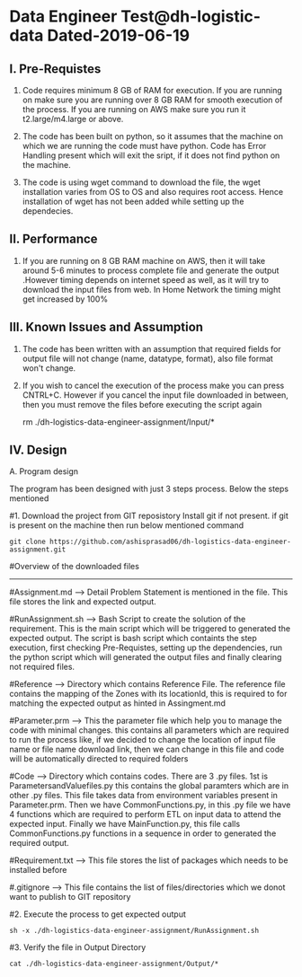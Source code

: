 
# Data Engineer Test@dh-logistic-data Dated-2019-06-19

I. Pre-Requistes
------------
1. Code requires minimum 8 GB of RAM for execution. If you are running on make sure you are running over 8 GB RAM for smooth execution of the process. If you are running on AWS make sure you run it t2.large/m4.large or above.

2. The code has been built on python, so it assumes that the machine on which we are running the code must have python. Code has Error Handling present which will exit the sript, if it does not find python on the machine.

3. The code is using wget command to download the file, the wget installation varies from OS to OS and also requires root access. Hence installation of wget has not been added while setting up the dependecies.

II. Performance
---------------
1. If you are running on 8 GB RAM machine on AWS, then it will take around 5-6 minutes to process complete file and generate the output .However timing depends on internet speed as well, as it will try to download the input files from web. In Home Network the timing might get increased by 100% 

III. Known Issues and Assumption
------------------
1. The code has been written with an assumption that required fields for output file will not change (name, datatype, format), also file format won't change.
2. If you wish to cancel the execution of the process make you can press CNTRL+C. However if you cancel the input file downloaded in between, then you must remove the files before executing the script again

 	rm  ./dh-logistics-data-engineer-assignment/Input/*

IV. Design
----------
A. Program design

The program has been designed with just 3 steps process. Below the steps mentioned

#1. Download the project from GIT reposistory
Install git if not present. if git is present on the machine then run below mentioned command
			
	git clone https://github.com/ashisprasad06/dh-logistics-data-engineer-assignment.git
			   
#Overview of the downloaded files
__________________________________
#Assignment.md    --> Detail Problem Statement is mentioned in the file. This file stores the link and expected output.

#RunAssignment.sh --> Bash Script to create the solution of the requirement. This is the main script which will be triggered to generated the expected output. The script is bash script which containts the step execution, first checking Pre-Requistes, setting up the dependencies, run the python script which will generated the output files and finally clearing not required files.

#Reference        --> Directory which contains Reference File. The reference file contains the mapping of the Zones with its locationId, this is required to for matching the expected output as hinted in Assingment.md
	
#Parameter.prm    --> This the parameter file which help you to manage the code with minimal changes. this contains all parameters which are required to run the process like, if we decided to change the location of input file name or file name download link, then we can change in this file and code will be automatically directed to required folders
	
#Code 			 --> Directory which contains codes. There are 3 .py files. 1st is ParametersandValuefiles.py this contains the global paramters which are in other .py files. This file takes data from environment variables present in Parameter.prm. Then we have CommonFunctions.py, in this .py file we have 4 functions which are required to perform ETL on input data to attend the expected input. Finally we have MainFunction.py, this file calls CommonFunctions.py functions in a sequence in order to generated the required output.

#Requirement.txt  --> This file stores the list of packages which needs to be installed before 

#.gitignore    --> This file contains the list of files/directories which we donot want to publish to GIT repository


#2. Execute the process to get expected output

	sh -x ./dh-logistics-data-engineer-assignment/RunAssignment.sh

#3. Verify the file in Output Directory

	cat ./dh-logistics-data-engineer-assignment/Output/*
